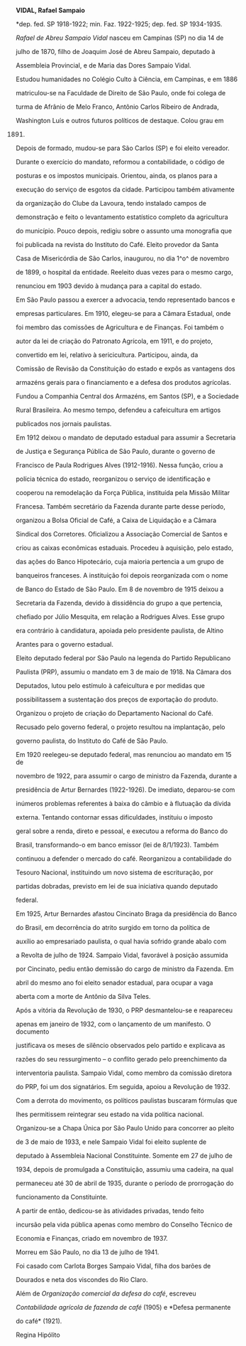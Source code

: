 **VIDAL, Rafael Sampaio**



\*dep. fed. SP 1918-1922; min. Faz. 1922-1925; dep. fed. SP 1934-1935.



*Rafael de Abreu Sampaio Vidal* nasceu em Campinas (SP) no dia 14 de

julho de 1870, filho de Joaquim José de Abreu Sampaio, deputado à

Assembleia Provincial, e de Maria das Dores Sampaio Vidal.



Estudou humanidades no Colégio Culto à Ciência, em Campinas, e em 1886

matriculou-se na Faculdade de Direito de São Paulo, onde foi colega de

turma de Afrânio de Melo Franco, Antônio Carlos Ribeiro de Andrada,

Washington Luís e outros futuros políticos de destaque. Colou grau em

1891.



Depois de formado, mudou-se para São Carlos (SP) e foi eleito vereador.

Durante o exercício do mandato, reformou a contabilidade, o código de

posturas e os impostos municipais. Orientou, ainda, os planos para a

execução do serviço de esgotos da cidade. Participou também ativamente

da organização do Clube da Lavoura, tendo instalado campos de

demonstração e feito o levantamento estatístico completo da agricultura

do município. Pouco depois, redigiu sobre o assunto uma monografia que

foi publicada na revista do Instituto do Café. Eleito provedor da Santa

Casa de Misericórdia de São Carlos, inaugurou, no dia 1^o^ de novembro

de 1899, o hospital da entidade. Reeleito duas vezes para o mesmo cargo,

renunciou em 1903 devido à mudança para a capital do estado.



Em São Paulo passou a exercer a advocacia, tendo representado bancos e

empresas particulares. Em 1910, elegeu-se para a Câmara Estadual, onde

foi membro das comissões de Agricultura e de Finanças. Foi também o

autor da lei de criação do Patronato Agrícola, em 1911, e do projeto,

convertido em lei, relativo à sericicultura. Participou, ainda, da

Comissão de Revisão da Constituição do estado e expôs as vantagens dos

armazéns gerais para o financiamento e a defesa dos produtos agrícolas.

Fundou a Companhia Central dos Armazéns, em Santos (SP), e a Sociedade

Rural Brasileira. Ao mesmo tempo, defendeu a cafeicultura em artigos

publicados nos jornais paulistas.



Em 1912 deixou o mandato de deputado estadual para assumir a Secretaria

de Justiça e Segurança Pública de São Paulo, durante o governo de

Francisco de Paula Rodrigues Alves (1912-1916). Nessa função, criou a

polícia técnica do estado, reorganizou o serviço de identificação e

cooperou na remodelação da Força Pública, instituída pela Missão Militar

Francesa. Também secretário da Fazenda durante parte desse período,

organizou a Bolsa Oficial de Café, a Caixa de Liquidação e a Câmara

Sindical dos Corretores. Oficializou a Associação Comercial de Santos e

criou as caixas econômicas estaduais. Procedeu à aquisição, pelo estado,

das ações do Banco Hipotecário, cuja maioria pertencia a um grupo de

banqueiros franceses. A instituição foi depois reorganizada com o nome

de Banco do Estado de São Paulo. Em 8 de novembro de 1915 deixou a

Secretaria da Fazenda, devido à dissidência do grupo a que pertencia,

chefiado por Júlio Mesquita, em relação a Rodrigues Alves. Esse grupo

era contrário à candidatura, apoiada pelo presidente paulista, de Altino

Arantes para o governo estadual.



Eleito deputado federal por São Paulo na legenda do Partido Republicano

Paulista (PRP), assumiu o mandato em 3 de maio de 1918. Na Câmara dos

Deputados, lutou pelo estímulo à cafeicultura e por medidas que

possibilitassem a sustentação dos preços de exportação do produto.

Organizou o projeto de criação do Departamento Nacional do Café.

Recusado pelo governo federal, o projeto resultou na implantação, pelo

governo paulista, do Instituto do Café de São Paulo.



Em 1920 reelegeu-se deputado federal, mas renunciou ao mandato em 15 de

novembro de 1922, para assumir o cargo de ministro da Fazenda, durante a

presidência de Artur Bernardes (1922-1926). De imediato, deparou-se com

inúmeros problemas referentes à baixa do câmbio e à flutuação da dívida

externa. Tentando contornar essas dificuldades, instituiu o imposto

geral sobre a renda, direto e pessoal, e executou a reforma do Banco do

Brasil, transformando-o em banco emissor (lei de 8/1/1923). Também

continuou a defender o mercado do café. Reorganizou a contabilidade do

Tesouro Nacional, instituindo um novo sistema de escrituração, por

partidas dobradas, previsto em lei de sua iniciativa quando deputado

federal.



Em 1925, Artur Bernardes afastou Cincinato Braga da presidência do Banco

do Brasil, em decorrência do atrito surgido em torno da política de

auxílio ao empresariado paulista, o qual havia sofrido grande abalo com

a Revolta de julho de 1924. Sampaio Vidal, favorável à posição assumida

por Cincinato, pediu então demissão do cargo de ministro da Fazenda. Em

abril do mesmo ano foi eleito senador estadual, para ocupar a vaga

aberta com a morte de Antônio da Silva Teles.



Após a vitória da Revolução de 1930, o PRP desmantelou-se e reapareceu

apenas em janeiro de 1932, com o lançamento de um manifesto. O documento

justificava os meses de silêncio observados pelo partido e explicava as

razões do seu ressurgimento – o conflito gerado pelo preenchimento da

interventoria paulista. Sampaio Vidal, como membro da comissão diretora

do PRP, foi um dos signatários. Em seguida, apoiou a Revolução de 1932.

Com a derrota do movimento, os políticos paulistas buscaram fórmulas que

lhes permitissem reintegrar seu estado na vida política nacional.

Organizou-se a Chapa Única por São Paulo Unido para concorrer ao pleito

de 3 de maio de 1933, e nele Sampaio Vidal foi eleito suplente de

deputado à Assembleia Nacional Constituinte. Somente em 27 de julho de

1934, depois de promulgada a Constituição, assumiu uma cadeira, na qual

permaneceu até 30 de abril de 1935, durante o período de prorrogação do

funcionamento da Constituinte.



A partir de então, dedicou-se às atividades privadas, tendo feito

incursão pela vida pública apenas como membro do Conselho Técnico de

Economia e Finanças, criado em novembro de 1937.



Morreu em São Paulo, no dia 13 de julho de 1941.



Foi casado com Carlota Borges Sampaio Vidal, filha dos barões de

Dourados e neta dos viscondes do Rio Claro.



Além de *Organização comercial da defesa do café*, escreveu

*Contabilidade agrícola de fazenda de café* (1905) e *Defesa permanente

do café* (1921).



Regina Hipólito



